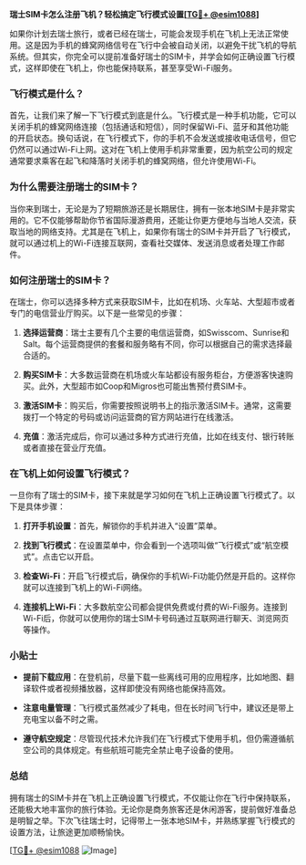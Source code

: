 **瑞士SIM卡怎么注册飞机？轻松搞定飞行模式设置[[TG💪+ @esim1088](https://t.me/s/esim1088)]**

如果你计划去瑞士旅行，或者已经在瑞士，可能会发现手机在飞机上无法正常使用。这是因为手机的蜂窝网络信号在飞行中会被自动关闭，以避免干扰飞机的导航系统。但其实，你完全可以提前准备好瑞士的SIM卡，并学会如何正确设置飞行模式，这样即使在飞机上，你也能保持联系，甚至享受Wi-Fi服务。

### 飞行模式是什么？

首先，让我们来了解一下飞行模式到底是什么。飞行模式是一种手机功能，它可以关闭手机的蜂窝网络连接（包括通话和短信），同时保留Wi-Fi、蓝牙和其他功能的开启状态。换句话说，在飞行模式下，你的手机不会发送或接收电话信号，但它仍然可以通过Wi-Fi上网。这对在飞机上使用手机非常重要，因为航空公司的规定通常要求乘客在起飞和降落时关闭手机的蜂窝网络，但允许使用Wi-Fi。

### 为什么需要注册瑞士的SIM卡？

当你来到瑞士，无论是为了短期旅游还是长期居住，拥有一张本地SIM卡是非常实用的。它不仅能够帮助你节省国际漫游费用，还能让你更方便地与当地人交流，获取当地的网络支持。尤其是在飞机上，如果你有瑞士的SIM卡并开启了飞行模式，就可以通过机上的Wi-Fi连接互联网，查看社交媒体、发送消息或者处理工作邮件。

### 如何注册瑞士的SIM卡？

在瑞士，你可以选择多种方式来获取SIM卡，比如在机场、火车站、大型超市或者专门的电信营业厅购买。以下是一些常见的步骤：

1. **选择运营商**：瑞士主要有几个主要的电信运营商，如Swisscom、Sunrise和Salt。每个运营商提供的套餐和服务略有不同，你可以根据自己的需求选择最合适的。
   
2. **购买SIM卡**：大多数运营商在机场或火车站都设有服务柜台，方便游客快速购买。此外，大型超市如Coop和Migros也可能出售预付费SIM卡。

3. **激活SIM卡**：购买后，你需要按照说明书上的指示激活SIM卡。通常，这需要拨打一个特定的号码或访问运营商的官方网站进行在线激活。

4. **充值**：激活完成后，你可以通过多种方式进行充值，比如在线支付、银行转账或者直接在营业厅充值。

### 在飞机上如何设置飞行模式？

一旦你有了瑞士的SIM卡，接下来就是学习如何在飞机上正确设置飞行模式了。以下是具体步骤：

1. **打开手机设置**：首先，解锁你的手机并进入“设置”菜单。

2. **找到飞行模式**：在设置菜单中，你会看到一个选项叫做“飞行模式”或“航空模式”。点击它以开启。

3. **检查Wi-Fi**：开启飞行模式后，确保你的手机Wi-Fi功能仍然是开启的。这样你就可以连接到飞机上的Wi-Fi网络。

4. **连接机上Wi-Fi**：大多数航空公司都会提供免费或付费的Wi-Fi服务。连接到Wi-Fi后，你就可以使用你的瑞士SIM卡号码通过互联网进行聊天、浏览网页等操作。

### 小贴士

- **提前下载应用**：在登机前，尽量下载一些离线可用的应用程序，比如地图、翻译软件或者视频播放器，这样即使没有网络也能保持高效。
  
- **注意电量管理**：飞行模式虽然减少了耗电，但在长时间飞行中，建议还是带上充电宝以备不时之需。

- **遵守航空规定**：尽管现代技术允许我们在飞行模式下使用手机，但仍需遵循航空公司的具体规定。有些航班可能完全禁止电子设备的使用。

### 总结

拥有瑞士的SIM卡并在飞机上正确设置飞行模式，不仅能让你在飞行中保持联系，还能极大地丰富你的旅行体验。无论你是商务旅客还是休闲游客，提前做好准备总是明智之举。下次飞往瑞士时，记得带上一张本地SIM卡，并熟练掌握飞行模式的设置方法，让旅途更加顺畅愉快。

[[TG💪+ @esim1088](https://t.me/s/esim1088) ![Image](https://i.postimg.cc/4NQfJmqS/Snipaste-2025-05-13-00-14-12.png)]